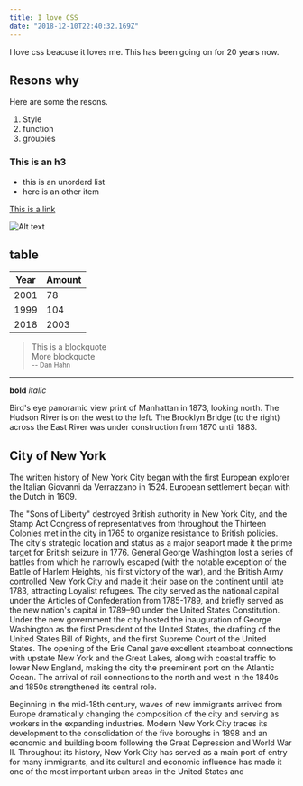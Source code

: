 ```yaml
---
title: I love CSS
date: "2018-12-10T22:40:32.169Z"
---
```


I love css beacuse it loves me.  This has been going on for 20 years now.

## Resons why

Here are some the resons.

1. Style
2. function 
3. groupies

### This is an h3

* this is an unorderd list
* here is an other item

[This is a link](http://www.svahtml.com)

![Alt text](https://picsum.photos/300)

## table

Year | Amount
-----|-------
2001 | 78
1999 | 104
2018 | 2003

> This is a blockquote<br>
> More blockquote<br>
> <small>-- Dan Hahn</small>

---

**bold** *italic*



Bird's eye panoramic view print of Manhattan in 1873, looking north. The Hudson River is on the west to the left. The Brooklyn Bridge (to the right) across the East River was under construction from 1870 until 1883.
## City of New York 


The written history of New York City began with the first European explorer the Italian Giovanni da Verrazzano in 1524. European settlement began with the Dutch in 1609.

The "Sons of Liberty" destroyed British authority in New York City, and the Stamp Act Congress of representatives from throughout the Thirteen Colonies met in the city in 1765 to organize resistance to British policies. The city's strategic location and status as a major seaport made it the prime target for British seizure in 1776. General George Washington lost a series of battles from which he narrowly escaped (with the notable exception of the Battle of Harlem Heights, his first victory of the war), and the British Army controlled New York City and made it their base on the continent until late 1783, attracting Loyalist refugees. The city served as the national capital under the Articles of Confederation from 1785-1789, and briefly served as the new nation's capital in 1789–90 under the United States Constitution. Under the new government the city hosted the inauguration of George Washington as the first President of the United States, the drafting of the United States Bill of Rights, and the first Supreme Court of the United States. The opening of the Erie Canal gave excellent steamboat connections with upstate New York and the Great Lakes, along with coastal traffic to lower New England, making the city the preeminent port on the Atlantic Ocean. The arrival of rail connections to the north and west in the 1840s and 1850s strengthened its central role.

Beginning in the mid-18th century, waves of new immigrants arrived from Europe dramatically changing the composition of the city and serving as workers in the expanding industries. Modern New York City traces its development to the consolidation of the five boroughs in 1898 and an economic and building boom following the Great Depression and World War II. Throughout its history, New York City has served as a main port of entry for many immigrants, and its cultural and economic influence has made it one of the most important urban areas in the United States and 